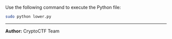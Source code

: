 
Use the following command to execute the Python file:

```bash
sudo python lower.py
```
---
**Author:** CryptoCTF Team
